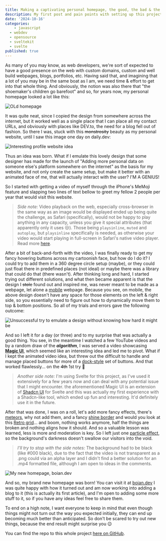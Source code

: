 ```yaml
---
title: Making a captivating personal homepage, the good, the bad & the ugly (mostly ugly)
description: My first post and pain points with setting up this project.
date: '2024-10-16'
categories:
	- javascript
  - webdev
  - opensource
  - sveltekit
  - svelte
published: true
---
```


As many of you may know, as web developers, we're sort of expected to have a good presence on the web with custom domains, custom and well build webpages, blogs, portfolios, etc. Having said that, and imagining that a lot of you may be in the same boat as I am, we need time & effort to get into that whole thing. And obviously, the notion was also there that "the shoemaker's children go barefoot" and so, for years now, my personal homepage looked a lot like this: 

![OLd homepage](/first-post/old-homepage.png)

It was quite neat, since I copied the design from somewhere across the internet, but it worked well as a single place that I can place all my contact URLs, and obviously with places like DEV.to, the need for a blog fell out of fashion. So there I was, stuck with this ~~monstrosity~~ beauty as my personal website, until I saw this image one day on daily.dev:

![Interesting profile website idea](/first-post/new-idea.jpeg)

Thus an idea was born. What if I emulate this lovely design that some designer has made for the launch of "Adding more personal data on someone else's platform somewhere on the internet" as the basis for my website, and not only create the same setup, but make it better with an animated face of me, that will actually interact with the user? I'M A GENIUS!

So I started with getting a video of myself through the iPhone's MeMoji feature and slapping two lines of text bellow to greet my fellow 2 people per year that would visit this website. 

> _Side note:_ Video playback on the web, especially cross-browser in the same way as an image would be displayed ended up being quite the challenge, as Safari (specifically), would not be happy to play anything in any capacity, unless you give it special attributes (that apparently only it uses 😒). Those being `playsinline`, `muted` and `autoplay`, but `playsinline` specifically is needed, as otherwise your video would start playing in full-screen in Safari's native video player. Read more [here](https://developer.mozilla.org/en-US/docs/Web/HTML/Element/video).

After a bit of back-and-forth with the video, I was finally ready to get my fancy hovering buttons across my cartoonish face, but how do I do it? I could try to add them in a 360 degree circle setup (maybe), or they could just float there in predefined places (not ideal) or maybe there was a library that could do that (there wasn't). After thinking long and hard, I started trying out different solutions, and what then became apparent is that the design I ~~stole~~ found out and inspired me, was never meant to be made as a webpage, let alone a <u>mobile</u> webpage. Because you see, on mobile, the above design doesn't have any space for those elements on the left & right side, so you essentially need to figure out how to dynamically move them to top & bottom positions. So all of my trials and errors gave the following outcome:

![Unsuccessful try to emulate a design without knowing how hard it might be](/first-post/failed-approach.png)

And so I left it for a day (or three) and to my surprise that was actually a good thing. You see, in the meantime I watched a few YouTube videos and by a random draw of the **_algorithm_**, I was served a video showcasing **[Magic UI](https://animation-svelte.vercel.app/magic)**, which seemed like an interesting idea and led me to pivot. What if I kept the animated video idea, but threw out the difficult to handle and manage placed buttons for more of a [dock-style](https://animation-svelte.vercel.app/magic/dock) set of buttons. And that worked flawlessly... on the ~~4th~~ 1st try 🤫

>_Another side note:_ I'm using Svelte for this project, as I've used it extensively for a few years now and can deal with any potential issue that I might encounter. the aforementioned Magic UI is an extension of [Shadcn UI](https://shadcn-svelte.com/) for Svelte and this was actually my first experience with a Shadcn-like tool, which ended up fun and interesting. It'd definitely use it in the future.

After that was done, I was on a roll, let's add more fancy effects, there's [meteors](https://animation-svelte.vercel.app/magic/meteors), why not add them, and a fancy [shine border](https://animation-svelte.vercel.app/magic/shine-border) and would you look at this [Retro grid](https://animation-svelte.vercel.app/magic/retro-grid)... and boom, nothing works anymore, half the things are broken and nothing aligns how it should. And so a valuable lesson was learned, less is more and moderation is key. So I left just one [particle effect](https://animation-svelte.vercel.app/magic/particles), so the background's darkness doesn't swallow our visitors into the void.

> _I'll try to stop with the side notes:_ The background had to be black (like #000 black), due to the fact that the video is not transparent as a .png could via an alpha layer and I didn't find a better solution for an .mp4 formatted file, although I am open to ideas in the comments.

![My new homepage, boian.dev](/first-post/new-homepage.png)

And so, my brand new homepage was born! You can visit it at [boian.dev](https://boian.dev) I was quite happy with how it turned out and am now working into adding a blog to it (this is actually its first article), and I'm open to adding some more stuff to it, so if you have any ideas feel free to share them.


To end on a high note, I want everyone to keep in mind that even though things might not turn out the way you expected initially, they can end up becoming much better than anticipated. So don't be scared to try out new things, because the end result might surprise you 😉


You can find the repo to this whole project [here on GitHub](https://github.com/boian-ivanov/boian.dev/).

